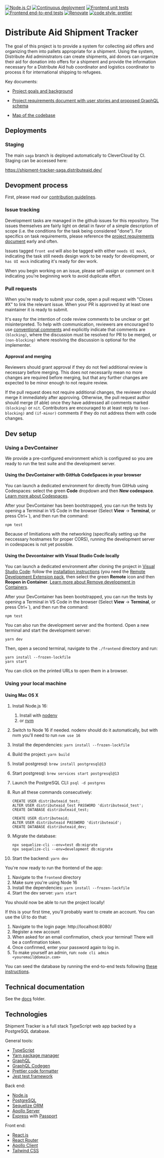 [![Node.js CI](https://github.com/distributeaid/shipment-tracker/actions/workflows/ci.yml/badge.svg)](https://github.com/distributeaid/shipment-tracker/actions/workflows/ci.yml)
[![Continuous deployment](https://github.com/distributeaid/shipment-tracker/actions/workflows/cd.yml/badge.svg)](https://github.com/distributeaid/shipment-tracker/actions/workflows/cd.yml)
[![Frontend unit tests](https://github.com/distributeaid/shipment-tracker/actions/workflows/frontend-unit-tests.yml/badge.svg)](https://github.com/distributeaid/shipment-tracker/actions/workflows/frontend-unit-tests.yml)
[![Frontend end-to-end tests](https://github.com/distributeaid/shipment-tracker/actions/workflows/frontend-e2e-tests.yml/badge.svg)](https://github.com/distributeaid/shipment-tracker/actions/workflows/frontend-e2e-tests.yml)
[![Renovate](https://img.shields.io/badge/renovate-enabled-brightgreen.svg)](https://renovatebot.com)
[![code style: prettier](https://img.shields.io/badge/code_style-prettier-ff69b4.svg)](https://github.com/prettier/prettier/)

# Distribute Aid Shipment Tracker

The goal of this project is to provide a system for collecting aid offers and organizing them into pallets appropriate for a shipment. Using the system, Distribute Aid administrators can create shipments, aid donors can organize their aid for donation into offers for a shipment and provide the information necessary for a Distribute Aid hub coordinator and logistics coordinator to process it for international shipping to refugees.

Key documents:

- [Project goals and background](https://www.notion.so/distributeaid/1-Online-Offer-Submission-form-4f40e406e5124d23a4d35280585ec88d)

- [Project requirements document with user stories and proposed GraphQL schema](https://www.notion.so/distributeaid/Technical-requirements-c2fd190e0a8d4f708119c6944fa654dd)

- [Map of the codebase](https://app.codesee.io/maps/public/b7367890-0129-11ec-a91a-57f039601939)

## Deployments

### Staging

The main `saga` branch is deployed automatically to CleverCloud by CI. Staging can be accessed here:

https://shipment-tracker-saga.distributeaid.dev/

## Devopment process

First, please read our [contribution guidelines](./CONTRIBUTING.md).

### Issue tracking

Development tasks are managed in the github issues for this repository. The issues themselves are fairly light on detail in favor of a simple description of scope (i.e. the conditions for the task being considered "done"). For specifics on task requirements, please reference the [project requirements document](https://www.notion.so/distributeaid/Technical-requirements-c2fd190e0a8d4f708119c6944fa654dd) early and often.

Issues tagged `front end` will also be tagged with either `needs UI mock`, indicating the task still needs design work to be ready for development, or `has UI mock` indicating it's ready for dev work.

When you begin working on an issue, please self-assign or comment on it indicating you're beginning work to avoid duplicate effort.

### Pull requests

When you're ready to submit your code, open a pull request with "Closes #X" to link the relevant issue. When your PR is approved by at least one maintainer it is ready to submit.

It's easy for the intention of code review comments to be unclear or get misinterpreted. To help with communication, reviewers are encouraged to use [conventional comments](https://conventionalcomments.org/) and explicitly indicate that comments are `(blocking)`, where the discussion must be resolved for PR to be merged, or `(non-blocking)` where resolving the discussion is optional for the implementer.

#### Approval and merging

Reviewers should grant approval if they do not feel additional review is necessary before merging. This does not necessarily mean no more changes are required before merging, but that any further changes are expected to be minor enough to not require review.

If the pull request does not require additional changes, the reviewer should merge it immediately after approving. Otherwise, the pull request author should merge (if able) once they have addressed all comments marked `(blocking)` or `nit`. Contributors are encouraged to at least reply to `(non-blocking)` and `(if-minor)` comments if they do not address them with code changes.

## Dev setup

### Using a DevContainer

We provide a pre-configured environment which is configured so you are ready to run the test suite and the development server.

#### Using the DevContainer with GitHub CodeSpaces in your browser

You can launch a dedicated environment for directly from GitHub using Codespaces: select the green **Code** dropdown and then **New codespace**. [Learn more about Codespaces](https://github.com/features/codespaces).

After your DevContainer has been bootstrapped, you can run the tests by opening a Terminal in VS Code in the browser (Select **View** -> **Terminal**, or press Ctrl+`), and then run the command:

    npm test

Because of limitiations with the networking (specifically setting up the neccessary hostnames for proper CORS), running the development server in codespaces is not yet possible.

#### Using the Devcontainer with Visual Studio Code locally

You can launch a dedicated environment after cloning the project in [Visual Studio Code](https://code.visualstudio.com/): follow the [installation instructions](https://code.visualstudio.com/docs/remote/containers) (you need the [Remote Development Extension pack](https://aka.ms/vscode-remote/download/extension), then select the green **Remote** icon and then **Reopen in Container**. [Learn more about Remove development in Containers](https://code.visualstudio.com/docs/remote/containers-tutorial).

After your DevContainer has been bootstrapped, you can run the tests by opening a Terminal in VS Code in the browser (Select **View** -> **Terminal**, or press Ctrl+`), and then run the command:

    npm test

You can also run the development server and the frontend. Open a new terminal and start the development server:

    yarn dev

Then, open a second terminal, navigate to the `./frontend` directory and run:

    yarn install --frozen-lockfile
    yarn start

You can click on the printed URLs to open them in a browser.

### Using your local machine

#### Using Mac OS X

1. Install Node.js 16:
   1. Install with [nodenv](https://github.com/nodenv/nodenv)
   2. or [nvm](https://github.com/nvm-sh/nvm)
1. Switch to Node 16 if needed. nodenv should do it automatically, but with nvm you'll need to run `nvm use 16`
1. Install the dependencies: `yarn install --frozen-lockfile`
1. Build the project: `yarn build`
1. Install postgresql: `brew install postgresql@13`
1. Start postgresql: `brew services start postgresql@13`
1. Launch the PostgreSQL CLI: `psql -d postgres`
1. Run all these commands consecutively:

   ```postgres
   CREATE USER distributeaid_test;
   ALTER USER distributeaid_test PASSWORD 'distributeaid_test';
   CREATE DATABASE distributeaid_test;

   CREATE USER distributeaid;
   ALTER USER distributeaid PASSWORD 'distributeaid';
   CREATE DATABASE distributeaid_dev;
   ```

1. Migrate the database:
   ```shell
   npx sequelize-cli --env=test db:migrate
   npx sequelize-cli --env=development db:migrate
   ```
1. Start the backend: `yarn dev`

You're now ready to run the frontend of the app:

1. Navigate to the `frontend` directory
2. Make sure you're using Node 16
3. Install the dependencies: `yarn install --frozen-lockfile`
4. Start the dev server: `yarn start`

You should now be able to run the project locally!

If this is your first time, you'll probably want to create an account. You can use the UI to do that:

1. Navigate to the login page: http://localhost:8080/
2. Register a new account
3. When asked for an email confirmation, check your terminal! There will be a confirmation token.
4. Once confirmed, enter your password again to log in.
5. To make yourself an admin, run: `node cli admin <youremail@domain.com>`

You can seed the database by running the end-to-end tests following [these instructions](./frontend#end-to-end-tests-using-playwright).

## Technical documentation

See the [docs](./docs) folder.

## Technologies

Shipment Tracker is a full stack TypeScript web app backed by a PostgreSQL database.

General tools:

- [TypeScript](https://www.typescriptlang.org/)
- [Yarn package manager](https://yarnpkg.com/)
- [GraphQL](https://graphql.org/)
- [GraphQL Codegen](https://graphql-code-generator.com/)
- [Prettier code formatter](https://prettier.io/)
- [Jest test framework](https://jestjs.io/)

Back end:

- [Node.js](https://nodejs.org/en/)
- [PostgreSQL](https://www.postgresql.org/)
- [Sequelize ORM](https://sequelize.org/)
- [Apollo Server](https://www.apollographql.com/docs/apollo-server/)
- [Express](https://expressjs.com/) with [Passport](http://www.passportjs.org/)

Front end:

- [React.js](https://reactjs.org/)
- [React Router](https://reactrouter.com/web/guides/quick-start)
- [Apollo Client](https://www.apollographql.com/docs/react/)
- [Tailwind CSS](https://tailwindcss.com)
